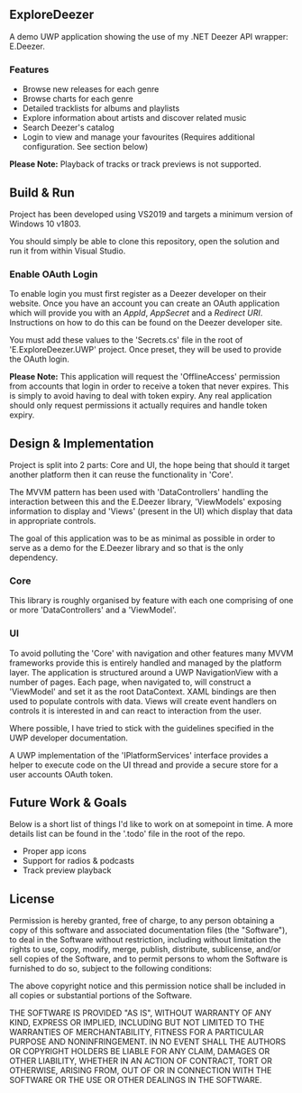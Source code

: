 ## ExploreDeezer

A demo UWP application showing the use of my .NET Deezer API wrapper: E.Deezer. 

### Features
- Browse new releases for each genre
- Browse charts for each genre
- Detailed tracklists for albums and playlists
- Explore information about artists and discover related music
- Search Deezer's catalog
- Login to view and manage your favourites (Requires additional configuration. See section below)

**Please Note:** Playback of tracks or track previews is not supported. 


## Build & Run

Project has been developed using VS2019 and targets a minimum version of Windows 10 v1803.

You should simply be able to clone this repository, open the solution and run it from within Visual Studio. 

### Enable OAuth Login

To enable login you must first register as a Deezer developer on their website. Once you have an account you can create an OAuth application which will provide you with an *AppId*, *AppSecret* and a *Redirect URI*. Instructions on how to do this can be found on the Deezer developer site. 

You must add these values to the 'Secrets.cs' file in the root of 'E.ExploreDeezer.UWP' project. Once preset, they will be used to provide the OAuth login. 

**Please Note:** This application will request the 'OfflineAccess' permission from accounts that login in order to receive a token that never expires. This is simply to avoid having to deal with token expiry. Any real application should only request permissions it actually requires and handle token expiry. 


## Design & Implementation

Project is split into 2 parts: Core and UI, the hope being that should it target another platform then it can reuse the functionality in 'Core'.

The MVVM pattern has been used with 'DataControllers' handling the interaction between this and the E.Deezer library, 'ViewModels' exposing information to display and 'Views' (present in the UI) which display that data in appropriate controls. 

The goal of this application was to be as minimal as possible in order to serve as a demo for the E.Deezer library and so that is the only dependency. 

### Core
This library is roughly organised by feature with each one comprising of one or more 'DataControllers' and a 'ViewModel'. 

### UI
To avoid polluting the 'Core' with navigation and other features many MVVM frameworks provide this is entirely handled and managed by the platform layer. The application is structured around a UWP NavigationView with a number of pages. Each page, when navigated to, will construct a 'ViewModel' and set it as the root DataContext. XAML bindings are then used to populate controls with data. Views will create event handlers on controls it is interested in and can react to interaction from the user. 

Where possible, I have tried to stick with the guidelines specified in the UWP developer documentation. 

A UWP implementation of the 'IPlatformServices' interface provides a helper to execute code on the UI thread and provide a secure store for a user accounts OAuth token. 


## Future Work & Goals

Below is a short list of things I'd like to work on at somepoint in time. A more details list can be found in the '.todo' file in the root of the repo.

- Proper app icons
- Support for radios & podcasts
- Track preview playback



## License

Permission is hereby granted, free of charge, to any person obtaining a copy of this software and associated documentation files (the "Software"), to deal in the Software without restriction, including without limitation the rights to use, copy, modify, merge, publish, distribute, sublicense, and/or sell copies of the Software, and to permit persons to whom the Software is furnished to do so, subject to the following conditions:

The above copyright notice and this permission notice shall be included in all copies or substantial portions of the Software.

THE SOFTWARE IS PROVIDED "AS IS", WITHOUT WARRANTY OF ANY KIND, EXPRESS OR IMPLIED, INCLUDING BUT NOT LIMITED TO THE WARRANTIES OF MERCHANTABILITY, FITNESS FOR A PARTICULAR PURPOSE AND NONINFRINGEMENT. IN NO EVENT SHALL THE AUTHORS OR COPYRIGHT HOLDERS BE LIABLE FOR ANY CLAIM, DAMAGES OR OTHER LIABILITY, WHETHER IN AN ACTION OF CONTRACT, TORT OR OTHERWISE, ARISING FROM, OUT OF OR IN CONNECTION WITH THE SOFTWARE OR THE USE OR OTHER DEALINGS IN THE SOFTWARE.



